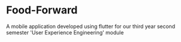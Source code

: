 # Food-Forward
A mobile application developed using flutter for our third year second semester 'User Experience Engineering' module
